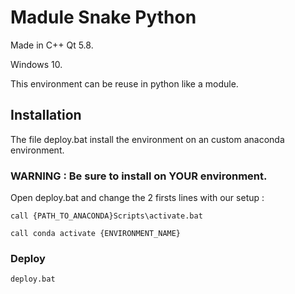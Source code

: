 # Madule Snake Python


Made in C++ Qt 5.8.

Windows 10.

This environment can be reuse in python like a module.

## Installation

The file deploy.bat install the environment on an custom anaconda environment.

### WARNING : Be sure to install on YOUR environment.

Open deploy.bat and change the 2 firsts lines with our setup :

```
call {PATH_TO_ANACONDA}Scripts\activate.bat

call conda activate {ENVIRONMENT_NAME}
```

### Deploy

```
deploy.bat
```
